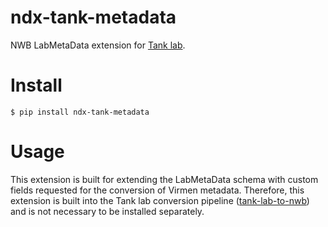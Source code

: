 # ndx-tank-metadata
NWB LabMetaData extension for [Tank lab](https://pni.princeton.edu/faculty/david-tank).

# Install
```
$ pip install ndx-tank-metadata
```

# Usage
This extension is built for extending the LabMetaData schema with custom fields
requested for the conversion of Virmen metadata. Therefore, this extension is built into the
Tank lab conversion pipeline ([tank-lab-to-nwb](https://github.com/catalystneuro/tank-lab-to-nwb))
and is not necessary to be installed separately.